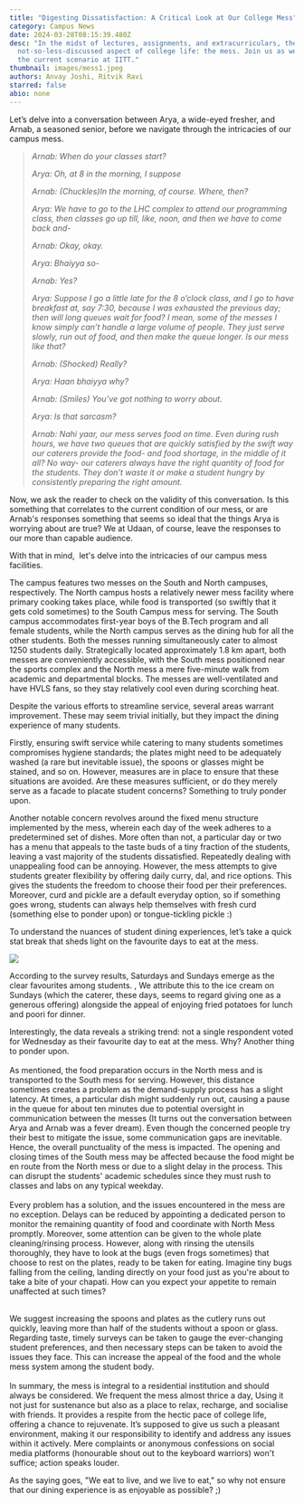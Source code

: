 ```yaml
---
title: "Digesting Dissatisfaction: A Critical Look at Our College Mess"
category: Campus News
date: 2024-03-28T08:15:39.480Z
desc: "In the midst of lectures, assignments, and extracurriculars, there's a
  not-so-less-discussed aspect of college life: the mess. Join us as we analyse
  the current scenario at IITT."
thumbnail: images/mess1.jpeg
authors: Anvay Joshi, Ritvik Ravi
starred: false
abio: none
---
```

<!--StartFragment-->

Let’s delve into a conversation between Arya, a wide-eyed fresher, and Arnab, a seasoned senior, before we navigate through the intricacies of our campus mess. 

> *Arnab: When do your classes start?*
>
> *Arya: Oh, at 8 in the morning, I suppose*
>
> *Arnab: (Chuckles)In the morning, of course. Where, then?*
>
> *Arya: We have to go to the LHC complex to attend our programming class, then classes go up till, like, noon, and then we have to come back and-*
>
> *Arnab: Okay, okay.* 
>
> *Arya: Bhaiyya so-*
>
> *Arnab: Yes?*
>
> *Arya: Suppose I go a little late for the 8 o’clock class, and I go to have breakfast at, say 7:30, because I was exhausted the previous day; then will long queues wait for food? I mean, some of the messes I know simply can’t handle a large volume of people. They just serve slowly, run out of food, and then make the queue longer. Is our mess like that?*
>
> *Arnab: (Shocked) Really?*
>
> *Arya: Haan bhaiyya why?*
>
> *Arnab: (Smiles) You’ve got nothing to worry about.*
>
> *Arya: Is that sarcasm?*
>
> *Arnab: Nahi yaar, our mess serves food on time. Even during rush hours, we have two queues that are quickly satisfied by the swift way our caterers provide the food- and food shortage, in the middle of it all? No way- our caterers always have the right quantity of food for the students. They don’t waste it or make a student hungry by consistently preparing the right amount.* 

Now, we ask the reader to check on the validity of this conversation. Is this something that correlates to the current condition of our mess, or are Arnab's responses something that seems so ideal that the things Arya is worrying about are true? We at Udaan, of course, leave the responses to our more than capable audience. 

With that in mind,  let's delve into the intricacies of our campus mess facilities.

The campus features two messes on the South and North campuses, respectively. The North campus hosts a relatively newer mess facility where primary cooking takes place, while food is transported (so swiftly that it gets cold sometimes) to the South Campus mess for serving. The South campus accommodates first-year boys of the B.Tech program and all female students, while the North campus serves as the dining hub for all the other students. Both the messes running simultaneously cater to almost 1250 students daily. Strategically located approximately 1.8 km apart, both messes are conveniently accessible, with the South mess positioned near the sports complex and the North mess a mere five-minute walk from academic and departmental blocks. The messes are well-ventilated and have HVLS fans, so they stay relatively cool even during scorching heat.

Despite the various efforts to streamline service, several areas warrant improvement. These may seem trivial initially, but they impact the dining experience of many students. 

Firstly, ensuring swift service while catering to many students sometimes compromises hygiene standards; the plates might need to be adequately washed (a rare but inevitable issue), the spoons or glasses might be stained, and so on. However, measures are in place to ensure that these situations are avoided. Are these measures sufficient, or do they merely serve as a facade to placate student concerns? Something to truly ponder upon.

Another notable concern revolves around the fixed menu structure implemented by the mess, wherein each day of the week adheres to a predetermined set of dishes. More often than not, a particular day or two has a menu that appeals to the taste buds of a tiny fraction of the students, leaving a vast majority of the students dissatisfied. Repeatedly dealing with unappealing food can be annoying. However, the mess attempts to give students greater flexibility by offering daily curry, dal, and rice options. This gives the students the freedom to choose their food per their preferences. Moreover, curd and pickle are a default everyday option, so if something goes wrong, students can always help themselves with fresh curd (something else to ponder upon) or tongue-tickling pickle :) 

To understand the nuances of student dining experiences, let’s take a quick stat break that sheds light on the favourite days to eat at the mess.

![](https://lh7-us.googleusercontent.com/h1e_QEAg0MIfqEVkAq9PYpvNftCTwMgKPnSDVGJo54vqNSvhNHvG6Yj7JJtHlm0KCBlCYSvSzGe_olYk7M5mCNOwIUZBGRirtcXCCj1VD5g8uKQ1AM34IQ34cp5_CxmbaPe3tKs1qEPhR0S6HTJ3RWo)

According to the survey results, Saturdays and Sundays emerge as the clear favourites among students. , We attribute this to the ice cream on Sundays (which the caterer, these days, seems to regard giving one as a generous offering) alongside the appeal of enjoying fried potatoes for lunch and poori for dinner. 

Interestingly, the data reveals a striking trend: not a single respondent voted for Wednesday as their favourite day to eat at the mess. Why? Another thing to ponder upon.\
\
As mentioned, the food preparation occurs in the North mess and is transported to the South mess for serving. However, this distance sometimes creates a problem as the demand-supply process has a slight latency. At times, a particular dish might suddenly run out, causing a pause in the queue for about ten minutes due to potential oversight in communication between the messes (It turns out the conversation between Arya and Arnab was a fever dream). Even though the concerned people try their best to mitigate the issue, some communication gaps are inevitable. Hence, the overall punctuality of the mess is impacted. The opening and closing times of the South mess may be affected because the food might be en route from the North mess or due to a slight delay in the process. This can disrupt the students' academic schedules since they must rush to classes and labs on any typical weekday.\
\
Every problem has a solution, and the issues encountered in the mess are no exception. Delays can be reduced by appointing a dedicated person to monitor the remaining quantity of food and coordinate with North Mess promptly. Moreover, some attention can be given to the whole plate cleaning/rinsing process. However, along with rinsing the utensils thoroughly, they have to look at the bugs (even frogs sometimes) that choose to rest on the plates, ready to be taken for eating. Imagine tiny bugs falling from the ceiling, landing directly on your food just as you're about to take a bite of your chapati. How can you expect your appetite to remain unaffected at such times?

\
We suggest increasing the spoons and plates as the cutlery runs out quickly, leaving more than half of the students without a spoon or glass. Regarding taste, timely surveys can be taken to gauge the ever-changing student preferences, and then necessary steps can be taken to avoid the issues they face. This can increase the appeal of the food and the whole mess system among the student body.\
\
In summary, the mess is integral to a residential institution and should always be considered. We frequent the mess almost thrice a day, Using it not just for sustenance but also as a place to relax, recharge, and socialise with friends. It provides a respite from the hectic pace of college life, offering a chance to rejuvenate. It’s supposed to give us such a pleasant environment, making it our responsibility to identify and address any issues within it actively. Mere complaints or anonymous confessions on social media platforms (honourable shout out to the keyboard warriors) won't suffice; action speaks louder. 

As the saying goes, "We eat to live, and we live to eat," so why not ensure that our dining experience is as enjoyable as possible? ;)

<!--EndFragment-->